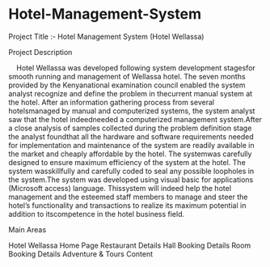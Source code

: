 # Hotel-Management-System

Project Title :- Hotel Management System (Hotel Wellassa)


Project Description

    Hotel Wellassa was developed following system development stagesfor smooth running and management of Wellassa hotel. The seven months provided by the Kenyanational examination council enabled the system analyst recognize and define the problem in thecurrent manual system at the hotel. After an information gathering process from several hotelsmanaged by manual and computerized systems, the system analyst saw that the hotel indeedneeded a computerized management system.After a close analysis of samples collected during the problem definition stage the analyst foundthat all the hardware and software requirements needed for implementation and maintenance of the system are readily available in the market and cheaply affordable by the hotel. The systemwas carefully designed to ensure maximum efficiency of the system at the hotel. The system wasskillfully and carefully coded to seal any possible loopholes in the system.The system was developed using visual basic for applications (Microsoft access) language. Thissystem will indeed help the hotel management and the esteemed staff members to manage and steer the hotel’s functionality and transactions to realize its maximum potential in addition to itscompetence in the hotel business field.



Main Areas

Hotel Wellassa Home Page
Restaurant Details
Hall Booking Details
Room Booking Details
Adventure & Tours
Content
